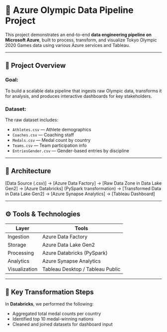 # 🏅 Azure Olympic Data Pipeline Project

This project demonstrates an end-to-end **data engineering pipeline on Microsoft Azure**, built to process, transform, and visualize Tokyo Olympic 2020 Games data using various Azure services and Tableau.

---

## 📌 Project Overview

### Goal:
To build a scalable data pipeline that ingests raw Olympic data, transforms it for analysis, and produces interactive dashboards for key stakeholders.

### Dataset:
The raw dataset includes:
- `Athletes.csv` — Athlete demographics
- `Coaches.csv` — Coaching staff
- `Medals.csv` — Medal count by country
- `Teams.csv` — Team participation info
- `EntriesGender.csv` — Gender-based entries by discipline

---

## 🧱 Architecture

[Data Source (.csv)]
->
[Azure Data Factory] → [Raw Data Zone in Data Lake Gen2]
->
[Azure Databricks] (PySpark transformation)
->
[Transformed Data in Data Lake Gen2]
->
[Azure Synapse Analytics]
->
[Tableau Dashboard]


---

## ⚙️ Tools & Technologies

| Layer | Tools |
|-------|-------|
| Ingestion | Azure Data Factory |
| Storage | Azure Data Lake Gen2 |
| Processing | Azure Databricks (PySpark) |
| Analytics | Azure Synapse Analytics |
| Visualization | Tableau Desktop / Tableau Public |

---

## 🧪 Key Transformation Steps

In **Databricks**, we performed the following:
- Aggregated total medal counts per country
- Identified top 10 medal-winning nations
- Cleaned and joined datasets for dashboard input

